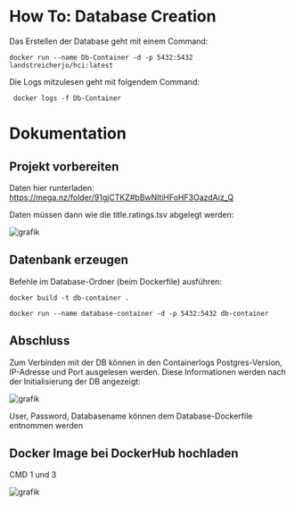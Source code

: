 # How To: Database Creation
Das Erstellen der Database geht mit einem Command:
```
docker run --name Db-Container -d -p 5432:5432 landstreicherjo/hci:latest
```
Die Logs mitzulesen geht mit folgendem Command:
```
 docker logs -f Db-Container
```


# Dokumentation
## Projekt vorbereiten
Daten hier runterladen: https://mega.nz/folder/91gjCTKZ#bBwNltiHFoHF3OazdAiz_Q

Daten müssen dann wie die title.ratings.tsv abgelegt werden:

![grafik](https://github.com/LinkAlexander/VISHCI/assets/167143907/25e8eb2f-6379-41d4-9073-816efc257a82)



## Datenbank erzeugen
Befehle im Database-Ordner (beim Dockerfile) ausführen:

``` 
docker build -t db-container .
```

```
docker run --name database-container -d -p 5432:5432 db-container
```
## Abschluss
Zum Verbinden mit der DB können in den Containerlogs Postgres-Version, IP-Adresse und Port ausgelesen werden. Diese Informationen werden nach der Initialisierung der DB angezeigt: 

![grafik](https://github.com/LinkAlexander/VISHCI/assets/167143907/97f55722-721a-404c-8b2a-e9610a67d6e7)

User, Password, Databasename können dem Database-Dockerfile entnommen werden


## Docker Image bei DockerHub hochladen
CMD 1 und 3

![grafik](https://github.com/LinkAlexander/VISHCI/assets/167143907/6f8e7f96-cdd5-4974-b946-ac4a4d3b430d)
